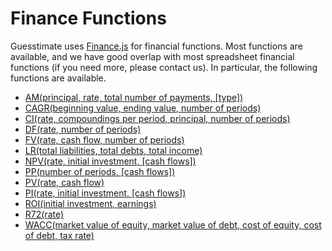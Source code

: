 # Finance Functions

Guesstimate uses [Finance.js](http://financejs.org/) for financial functions. Most functions are available, and we have
good overlap with most spreadsheet financial functions (if you need more, please contact us). In particular, the
following functions are available.

- [AM(principal, rate, total number of payments, [type])](http://financejs.org/#Amortization)
- [CAGR(beginning value, ending value, number of periods)](http://financejs.org/#CAGR)
- [CI(rate, compoundings per period, principal, number of periods)](http://financejs.org/#CI)
- [DF(rate, number of periods)](http://financejs.org/#DF)
- [FV(rate, cash flow, number of periods)](http://financejs.org/#FV)
- [LR(total liabilities, total debts, total income)](http://financejs.org/#FV)
- [NPV(rate, initial investment, [cash flows])](http://financejs.org/#LR)
- [PP(number of periods, [cash flows])](http://financejs.org/#NPV)
- [PV(rate, cash flow)](http://financejs.org/#PP)
- [PI(rate, initial investment, [cash flows])](http://financejs.org/#PV)
- [ROI(initial investment, earnings)](http://financejs.org/#PV)
- [R72(rate)](http://financejs.org/#ROI)
- [WACC(market value of equity, market value of debt, cost of equity, cost of debt, tax rate)](http://financejs.org/#R72)
